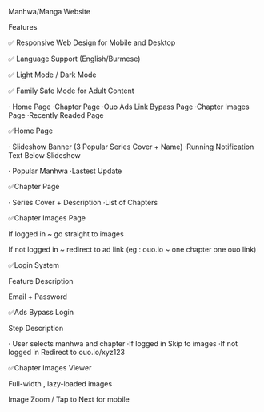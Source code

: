Manhwa/Manga Website 

Features

✅ Responsive Web Design for Mobile and Desktop

✅ Language Support (English/Burmese)

✅ Light Mode / Dark Mode

✅ Family Safe Mode for Adult Content

· Home Page ·Chapter Page ·Ouo Ads Link Bypass Page ·Chapter Images Page ·Recently Readed Page

✅Home Page

· Slideshow Banner (3 Popular Series Cover + Name) ·Running Notification Text Below Slideshow

· Popular Manhwa ·Lastest Update

✅Chapter Page

· Series Cover + Description  ·List of Chapters

✅Chapter Images Page

If logged in ~ go straight to images

If not logged in ~ redirect to ad link (eg : ouo.io ~ one chapter one ouo link)

✅Login System

Feature Description

Email + Password

✅Ads Bypass Login

Step Description

· User selects manhwa and chapter ·If logged in Skip to images ·If not logged in Redirect to ouo.io/xyz123

✅Chapter Images Viewer

Full-width , lazy-loaded images

Image Zoom / Tap to Next for mobile